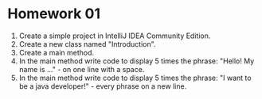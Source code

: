 # Homework 01

1. Create a simple project in IntelliJ IDEA Community Edition.
2. Create a new class named "Introduction".
3. Create a main method.
4. In the main method write code to display 5 times the phrase: "Hello! My name is ..." - on one line with a space.
5. In the main method write code to display 5 times the phrase: "I want to be a java developer!" - every phrase on a new line.
